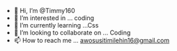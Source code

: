 - 👋 Hi, I’m @Timmy160
- 👀 I’m interested in ... coding 
- 🌱 I’m currently learning ...Css
- 💞️ I’m looking to collaborate on ... Coding 
- 📫 How to reach me ... awosusitimilehin16@gmail.com

<!---
Timmy160/Timmy160 is a ✨ special ✨ repository because its `README.md` (this file) appears on your GitHub profile.
You can click the Preview link to take a look at your changes.
--->
